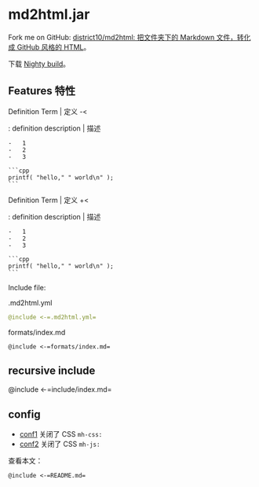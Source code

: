 # md2html.jar

Fork me on GitHub: [district10/md2html: 把文件夹下的 Markdown 文件，转化成 GitHub 风格的 HTML](https://github.com/district10/md2html)。

下载 [Nighty build](md2html.jar)。

## Features 特性

Definition Term | 定义 -<

:   definition description | 描述

    -   1
    -   2
    -   3

    ```cpp
    printf( "hello," " world\n" );
    ```

Definition Term | 定义 +<

:   definition description | 描述

    -   1
    -   2
    -   3

    ```cpp
    printf( "hello," " world\n" );
    ```

Include file:

.md2html.yml

```yml
@include <-=.md2html.yml=
```

formats/index.md

```
@include <-=formats/index.md=
```

## recursive include

@include <-=include/index.md=

## config

-   [conf1](conf1/index.html) 关闭了 CSS `mh-css:`
-   [conf2](conf2/index.html) 关闭了 CSS `mh-js:`

查看本文：

    @include <-=README.md=
